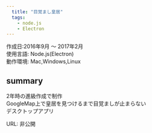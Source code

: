 ```yaml
---
  title: "目覚まし皇居"
  tags:
    - node.js
    - Electron
---
```


作成日:2016年9月 〜 2017年2月  
使用言語:  Node.js(Electron)  
動作環境:  Mac,Windows,Linux

## summary  
2年時の進級作成で制作  
GoogleMap上で皇居を見つけるまで目覚ましが止まらない  
デスクトップアプリ  

URL: 非公開